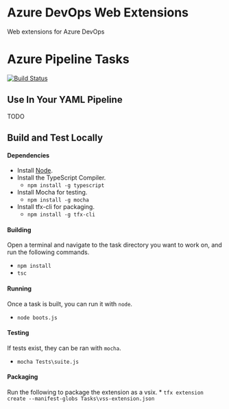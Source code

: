 # Azure DevOps Web Extensions
Web extensions for Azure DevOps

# Azure Pipeline Tasks
[![Build Status](https://dev.azure.com/pjcollins/OSS/_apis/build/status/azure-web-extensions?branchName=master)](https://dev.azure.com/pjcollins/OSS/_build/latest?definitionId=1&branchName=master)

## Use In Your YAML Pipeline
TODO

## Build and Test Locally
#### Dependencies
 * Install [Node](https://nodejs.org/).
 * Install the TypeScript Compiler.
    * `npm install -g typescript`
 * Install Mocha for testing.
    * `npm install -g mocha`
 * Install tfx-cli for packaging.
    * `npm install -g tfx-cli`

#### Building
Open a terminal and navigate to the task directory you want to work on, and run the following commands.
 * `npm install`
 * `tsc`

#### Running
Once a task is built, you can run it with `node`.
 * `node boots.js`

#### Testing
If tests exist, they can be ran with `mocha`.
 * `mocha Tests\suite.js`

#### Packaging
Run the following to package the extension as a vsix.
    * `tfx extension create --manifest-globs Tasks\vss-extension.json`
